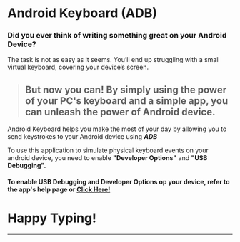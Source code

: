 # Android Keyboard (ADB)
### Did you ever think of writing something great on your Android Device?
The task is not as easy as it seems. You’ll end up struggling with a small virtual keyboard, covering your device’s screen.
> ## But now you can! By simply using the power of your PC's keyboard and a simple app, you can **unleash the power of Android device**.
Android Keyboard helps you make the most of your day by allowing you to send keystrokes to your Android device using ***ADB***
<p>        To use this application to simulate physical keyboard events on your android device,
        you need to enable <strong>"Developer Options"</strong> and <strong>"USB Debugging".</strong></p>
<h4>To enable USB Debugging and Developer Options op your device, refer to the app's help page or <a href="https://developer.android.com/studio/debug/dev-options">Click Here!</a>
  <h1>Happy Typing!</h1>
  <hr>
